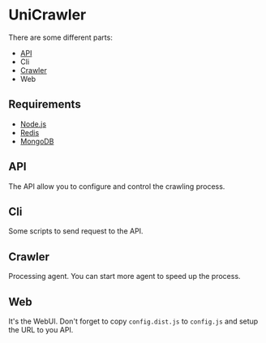 # UniCrawler

There are some different parts:
- [API](api/README.md)
- Cli
- [Crawler](crawler/README.md)
- Web

## Requirements

* [Node.js](http://nodejs.org/)
* [Redis](http://redis.io/)
* [MongoDB](http://www.mongodb.org/)

## API

The API allow you to configure and control the crawling process.

## Cli

Some scripts to send request to the API.

## Crawler

Processing agent.
You can start more agent to speed up the process.

## Web

It's the WebUI. Don't forget to copy `config.dist.js` to `config.js` and setup the URL to you API.

